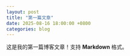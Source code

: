```yaml
---
layout: post
title: "第一篇文章"
date: 2025-08-16 18:00:00 +0800
categories: blog
---
```

这是我的第一篇博客文章！支持 **Markdown** 格式。

